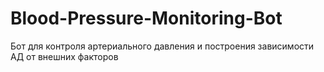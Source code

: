# Blood-Pressure-Monitoring-Bot
Бот для контроля артериального давления и построения зависимости АД от внешних факторов
